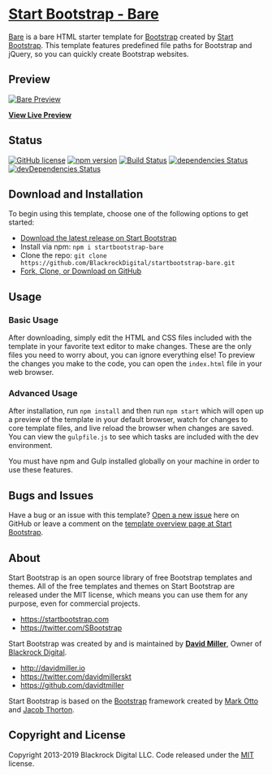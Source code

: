 # [Start Bootstrap - Bare](https://startbootstrap.com/template-overviews/bare/)

[Bare](http://startbootstrap.com/template-overviews/bare/) is a bare HTML starter template for [Bootstrap](http://getbootstrap.com/) created by [Start Bootstrap](http://startbootstrap.com/). This template features predefined file paths for Bootstrap and jQuery, so you can quickly create Bootstrap websites.

## Preview

[![Bare Preview](https://startbootstrap.com/assets/img/templates/bare.jpg)](https://blackrockdigital.github.io/startbootstrap-bare/)

**[View Live Preview](https://blackrockdigital.github.io/startbootstrap-bare/)**

## Status

[![GitHub license](https://img.shields.io/badge/license-MIT-blue.svg)](https://raw.githubusercontent.com/BlackrockDigital/startbootstrap-bare/master/LICENSE)
[![npm version](https://img.shields.io/npm/v/startbootstrap-bare.svg)](https://www.npmjs.com/package/startbootstrap-bare)
[![Build Status](https://travis-ci.org/BlackrockDigital/startbootstrap-bare.svg?branch=master)](https://travis-ci.org/BlackrockDigital/startbootstrap-bare)
[![dependencies Status](https://david-dm.org/BlackrockDigital/startbootstrap-bare/status.svg)](https://david-dm.org/BlackrockDigital/startbootstrap-bare)
[![devDependencies Status](https://david-dm.org/BlackrockDigital/startbootstrap-bare/dev-status.svg)](https://david-dm.org/BlackrockDigital/startbootstrap-bare?type=dev)

## Download and Installation

To begin using this template, choose one of the following options to get started:
* [Download the latest release on Start Bootstrap](https://startbootstrap.com/template-overviews/bare/)
* Install via npm: `npm i startbootstrap-bare`
* Clone the repo: `git clone https://github.com/BlackrockDigital/startbootstrap-bare.git`
* [Fork, Clone, or Download on GitHub](https://github.com/BlackrockDigital/startbootstrap-bare)

## Usage

### Basic Usage

After downloading, simply edit the HTML and CSS files included with the template in your favorite text editor to make changes. These are the only files you need to worry about, you can ignore everything else! To preview the changes you make to the code, you can open the `index.html` file in your web browser.

### Advanced Usage

After installation, run `npm install` and then run `npm start` which will open up a preview of the template in your default browser, watch for changes to core template files, and live reload the browser when changes are saved. You can view the `gulpfile.js` to see which tasks are included with the dev environment.

You must have npm and Gulp installed globally on your machine in order to use these features.

## Bugs and Issues

Have a bug or an issue with this template? [Open a new issue](https://github.com/BlackrockDigital/startbootstrap-bare/issues) here on GitHub or leave a comment on the [template overview page at Start Bootstrap](http://startbootstrap.com/template-overviews/bare/).

## About

Start Bootstrap is an open source library of free Bootstrap templates and themes. All of the free templates and themes on Start Bootstrap are released under the MIT license, which means you can use them for any purpose, even for commercial projects.

* https://startbootstrap.com
* https://twitter.com/SBootstrap

Start Bootstrap was created by and is maintained by **[David Miller](http://davidmiller.io/)**, Owner of [Blackrock Digital](http://blackrockdigital.io/).

* http://davidmiller.io
* https://twitter.com/davidmillerskt
* https://github.com/davidtmiller

Start Bootstrap is based on the [Bootstrap](http://getbootstrap.com/) framework created by [Mark Otto](https://twitter.com/mdo) and [Jacob Thorton](https://twitter.com/fat).

## Copyright and License

Copyright 2013-2019 Blackrock Digital LLC. Code released under the [MIT](https://github.com/BlackrockDigital/startbootstrap-bare/blob/gh-pages/LICENSE) license.
